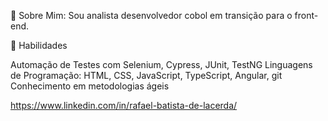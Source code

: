 🚀 Sobre Mim: Sou analista desenvolvedor cobol em transição para o front-end.

🔧 Habilidades

Automação de Testes com Selenium, Cypress, JUnit, TestNG
Linguagens de Programação: HTML, CSS, JavaScript, TypeScript, Angular, git
Conhecimento em metodologias ágeis


https://www.linkedin.com/in/rafael-batista-de-lacerda/
